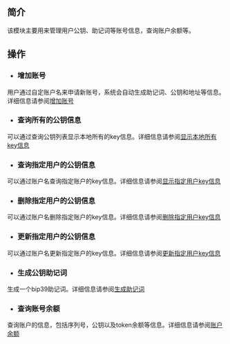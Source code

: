 ## 简介
该模块主要用来管理用户公钥、助记词等账号信息，查询账户余额等。

## 操作
- ### 增加账号
用户通过自定账户名来申请新账号，系统会自动生成助记词、公钥和地址等信息。详细信息请参阅[增加账号](../getting-start/command/account.md#11-)

- ### 查询所有的公钥信息
可以通过查询公钥列表显示本地所有的key信息。详细信息请参阅[显示本地所有key信息](../getting-start/command/account.md#12-key)

- ### 查询指定用户的公钥信息
可以通过账户名查询指定账户的key信息。详细信息请参阅[显示指定用户key信息](../getting-start/command/account.md#13-key)

- ### 删除指定用户的公钥信息
可以通过账户名删除指定账户的key信息。详细信息请参阅[删除指定用户key信息](../getting-start/command/account.md#14-key)

- ### 更新指定用户的公钥信息
可以通过账户名更新指定账户的key信息。详细信息请参阅[更新指定用户key信息](../getting-start/command/account.md#15-key)

- ### 生成公钥助记词
生成一个bip39助记词。详细信息请参阅[生成助记词](../getting-start/command/account.md#16-bip39)

- ### 查询账号余额
查询账户的信息，包括序列号，公钥以及token余额等信息。详细信息请参阅[账户余额](../getting-start/command/account.md#2-account)

